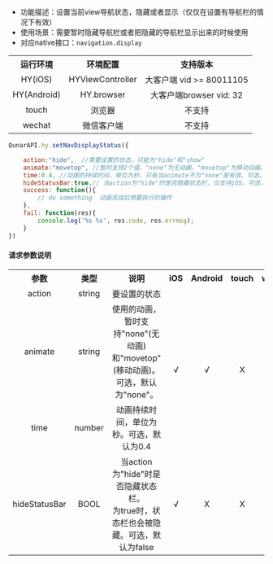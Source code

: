 * 功能描述：设置当前view导航状态，隐藏或者显示（仅仅在设置有导航栏的情况下有效）
* 使用场景：需要暂时隐藏导航栏或者把隐藏的导航栏显示出来的时候使用
* 对应native接口：`navigation.display`

<table style="text-align:center">
    <tr>
        <th>运行环境</th>
        <th>环境配置</th>
        <th>支持版本</th>
    </tr>
    <tr>
        <td>HY(iOS)</td>
        <td>HYViewController</td>
        <td>大客户端 vid >= 80011105</td>
    </tr>
    <tr>
        <td>HY(Android)</td>
        <td>HY.browser</td>
        <td>大客户端browser vid: 32</td>
    </tr>
    <tr>
        <td>touch</td>
        <td>浏览器</td>
        <td>不支持</td>
    </tr>
    <tr>
        <td>wechat</td>
        <td>微信客户端</td>
        <td>不支持</td>
    </tr>
</table>


```js
QunarAPI.hy.setNavDisplayStatus({

    action:"hide",  //需要设置的状态，只能为"hide"和"show"
    animate:"movetop", //暂时支持2个值，"none"为无动画，"movetop"为移动动画。可选，无值则默认为"none"
    time:0.4, //动画的持续时间，单位为秒，只有当animate不为"none"是有效。可选，无值则默认为0.4
    hideStatusBar:true,// 当action为"hide"时是否隐藏状态栏，仅支持iOS。可选，无值则默认为false
    success: function(){
        // do something  动画完成后想要执行的操作
    },
    fail: function(res){
        console.log('%s %s', res.code, res.errmsg);
    }
})
```

#### 请求参数说明
<table style="text-align:center">
    <tr>
        <th width="100">参数</th>
        <th width="80">类型</th>
        <th width="220">说明</th>
        <th width="80">iOS</th>
        <th width="80">Android</th>
        <th width="80">touch</th>
        <th width="80">wechat</th>
    </tr>
    <tr>
        <td>action</td>
        <td>string</td>
        <td>要设置的状态</td>
        <td rowspan="3">√</td>
        <td rowspan="3">√</td>
        <td rowspan="3">X</td>
        <td rowspan="3">X</td>
    </tr>      
    <tr>
        <td>animate</td>
        <td>string</td>
        <td>使用的动画，暂时支持"none"(无动画)和"movetop"(移动动画)。可选，默认为"none"。</td>
    </tr>      
    <tr>
        <td>time</td>
        <td>number</td>
        <td>动画持续时间，单位为秒。可选，默认为0.4</td>
    </tr> 
    <tr>
        <td>hideStatusBar</td>
        <td>BOOL</td>
        <td>当action为"hide"时是否隐藏状态栏。<br/>为true时，状态栏也会被隐藏。可选，默认为false</td>
        <td>√</td>
        <td>X</td>
        <td>X</td>
        <td>X</td>
    </tr> 
</table>
